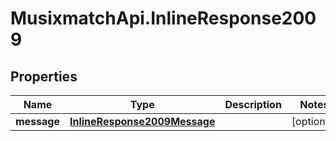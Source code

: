 # MusixmatchApi.InlineResponse2009

## Properties
Name | Type | Description | Notes
------------ | ------------- | ------------- | -------------
**message** | [**InlineResponse2009Message**](InlineResponse2009Message.md) |  | [optional] 


